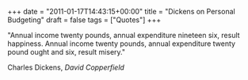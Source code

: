 +++
date = "2011-01-17T14:43:15+00:00"
title = "Dickens on Personal Budgeting"
draft = false
tags = ["Quotes"]
+++

"Annual income twenty pounds, annual expenditure nineteen six, result happiness. Annual income twenty pounds, annual expenditure twenty pound ought and six, result misery." 

Charles Dickens, _David Copperfield_
